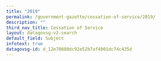 ```yaml
---
title: "2019"
permalink: /government-gazette/cessation-of-service/2019/
description: ""
third_nav_title: Cessation of Service
layout: datagovsg-v2-search
default_field: Subject
infotext: true
datagovsg-id: d_12e70880dc92e52b7af4901dc74c425d
---
```

